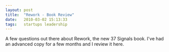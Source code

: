 ```yaml
---
layout: post
title:  "Rework - Book Review"
date:   2010-03-02 15:13:33
tags:   startups leadership
---
```


A few questions out there about Rework, the new 37 Signals book. I've had an advanced copy for a few months and I review it here.  

<object width="560" height="340"><param name="movie" value="http://www.youtube.com/v/-4EMsFtnrG4&hl=en_US&fs=1&"></param><param name="allowFullScreen" value="true"></param><param name="allowscriptaccess" value="always"></param><embed src="http://www.youtube.com/v/-4EMsFtnrG4&hl=en_US&fs=1&" type="application/x-shockwave-flash" allowscriptaccess="always" allowfullscreen="true" width="560" height="340"></embed></object>

